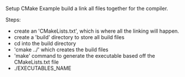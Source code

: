 Setup CMake Example build a link all files together for the compiler.

Steps:
  - create an 'CMakeLists.txt', which is where all the linking will happen.
  - create a 'build' directory to store all build files
  - cd into the build directory
  - 'cmake ../' which creates the build files
  - 'make' command to generate the executable based off the CMakeLists.txt file
  - ./EXECUTABLES_NAME
